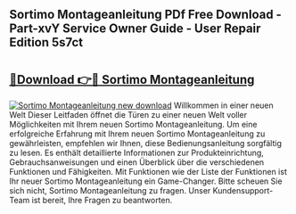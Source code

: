 ## Sortimo Montageanleitung PDf Free Download - Part-xvY Service Owner Guide - User Repair Edition 5s7ct

# <h2><a href="http://df7dw46.blite.top/?on=Sortimo+Montageanleitung">🔗Download 👉🔴 Sortimo Montageanleitung</a></h2>

[![Sortimo Montageanleitung new download](https://i.imgur.com/lujVjoI.png)](http://df7dw46.blite.top/?on=Sortimo+Montageanleitung)
Willkommen in einer neuen Welt Dieser Leitfaden öffnet die Türen zu einer neuen Welt voller Möglichkeiten mit Ihrem neuen Sortimo Montageanleitung. Um eine erfolgreiche Erfahrung mit Ihrem neuen Sortimo Montageanleitung zu gewährleisten, empfehlen wir Ihnen, diese Bedienungsanleitung sorgfältig zu lesen. Es enthält detaillierte Informationen zur Produkteinrichtung, Gebrauchsanweisungen und einen Überblick über die verschiedenen Funktionen und Fähigkeiten. Mit Funktionen wie der Liste der Funktionen ist Ihr neuer Sortimo Montageanleitung ein Game-Changer. Bitte scheuen Sie sich nicht, Sortimo Montageanleitung zu fragen. Unser Kundensupport-Team ist bereit, Ihre Fragen zu beantworten.
